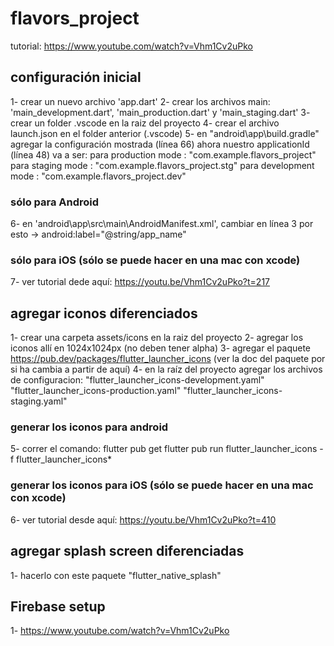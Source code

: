 # flavors_project
tutorial: https://www.youtube.com/watch?v=Vhm1Cv2uPko

## configuración inicial
1- crear un nuevo archivo 'app.dart'
2- crear los archivos main: 'main_development.dart', 'main_production.dart' y 'main_staging.dart'
3- crear un folder .vscode en la raiz del proyecto
4- crear el archivo launch.json en el folder anterior (.vscode)
5- en "android\app\build.gradle" agregar la configuración mostrada (línea 66)
   ahora nuestro applicationId (línea 48) va a ser:
    para production mode  : "com.example.flavors_project"
    para staging mode     : "com.example.flavors_project.stg"
    para development mode : "com.example.flavors_project.dev"

### sólo para Android
6- en 'android\app\src\main\AndroidManifest.xml', cambiar en línea 3 por esto -> android:label="@string/app_name"

### sólo para iOS (sólo se puede hacer en una mac con xcode)
7- ver tutorial dede aquí: https://youtu.be/Vhm1Cv2uPko?t=217

## agregar iconos diferenciados
1- crear una carpeta assets/icons en la raiz del proyecto
2- agregar los iconos allí en 1024x1024px (no deben tener alpha)
3- agregar el paquete https://pub.dev/packages/flutter_launcher_icons
(ver la doc del paquete por si ha cambia a partir de aquí)
4- en la raíz del proyecto agregar los archivos de configuracion:
    "flutter_launcher_icons-development.yaml"
    "flutter_launcher_icons-production.yaml"
    "flutter_launcher_icons-staging.yaml"
### generar los iconos para android
5- correr el comando:
    flutter pub get
    flutter pub run flutter_launcher_icons -f flutter_launcher_icons*
### generar los iconos para iOS (sólo se puede hacer en una mac con xcode)
6- ver tutorial desde aquí: https://youtu.be/Vhm1Cv2uPko?t=410

## agregar splash screen diferenciadas
1- hacerlo con este paquete "flutter_native_splash"

## Firebase setup
1- https://www.youtube.com/watch?v=Vhm1Cv2uPko